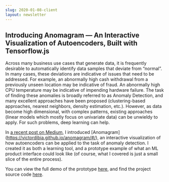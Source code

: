```yaml
---
slug: 2020-01-08-client
layout: newsletter
---
```


## Introducing Anomagram — An Interactive Visualization of Autoencoders, Built with Tensorflow.js

Across many business use cases that generate data, it is frequently desirable to automatically identify data 
samples that deviate from “normal”. In many cases, these deviations are indicative of issues that need to be addressed. 
For example, an abnormally high cash withdrawal from a previously unseen location may be indicative of fraud. 
An abnormally high CPU temperature may be indicative of impending hardware failure. The task of finding these anomalies 
is broadly referred to as Anomaly Detection, and many excellent approaches have been proposed (clustering-based approaches, 
nearest neighbors, density estimation, etc.). However, as data become high dimensional, with complex patterns, 
existing approaches (linear models which mostly focus on univariate data) can be unwieldy to apply. For such problems, 
deep learning can help.

In [a recent post on Medium](https://medium.com/@victor.dibia/anomagram-433d00db7261), I introduced [Anomagram]
(https://victordibia.github.io/anomagram/#/), an interactive visualization of how autoencoders can be applied to the task of 
anomaly detection. I created it as both a learning tool, and a prototype example of what an ML product interface could 
look like (of course, what I covered is just a small slice of the entire process).

You can view the full demo of the prototype [here](https://victordibia.github.io/anomagram/), and find the project source code
[here](https://github.com/victordibia/anomagram).
